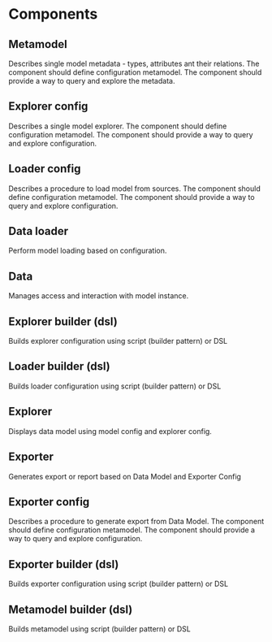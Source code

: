# Components
## Metamodel
Describes single model metadata - types, attributes ant their relations.
The component should define configuration metamodel.
The component should provide a way to query and explore the metadata.
## Explorer config
Describes a single model explorer.
The component should define configuration metamodel.
The component should provide a way to query and explore configuration.
## Loader config
Describes a procedure to load model from sources.
The component should define configuration metamodel.
The component should provide a way to query and explore configuration.
## Data loader
Perform model loading based on configuration.
## Data
Manages access and interaction with model instance.
## Explorer builder (dsl)
Builds explorer configuration using script (builder pattern) or DSL
## Loader builder (dsl)
Builds loader configuration using script (builder pattern) or DSL
## Explorer
Displays data model using model config and explorer config.
## Exporter
Generates export or report based on Data Model and Exporter Config
## Exporter config
Describes a procedure to generate export from Data Model.
The component should define configuration metamodel.
The component should provide a way to query and explore configuration.
## Exporter builder (dsl)
Builds exporter configuration using script (builder pattern) or DSL
## Metamodel builder (dsl)
Builds metamodel using script (builder pattern) or DSL
